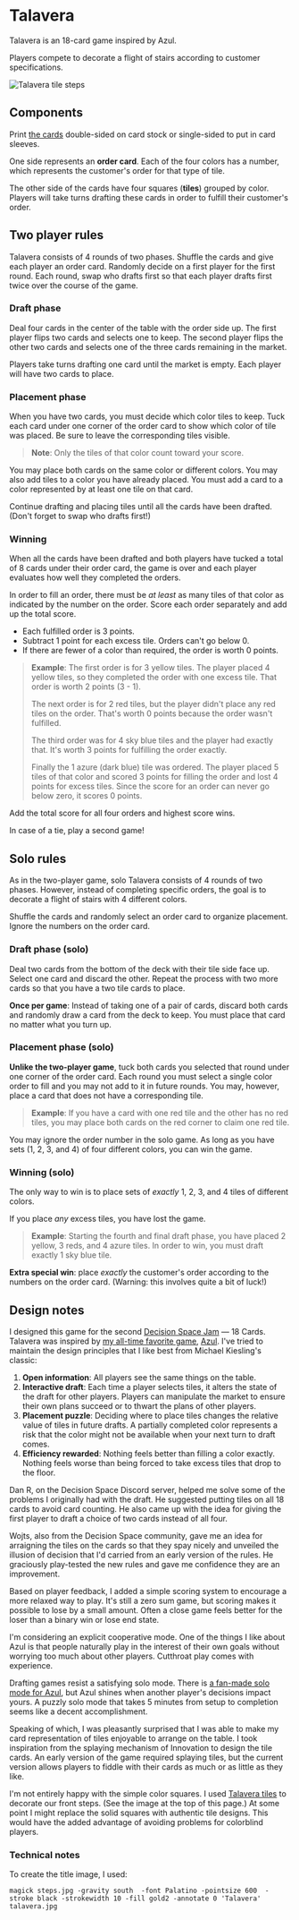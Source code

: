 # Talavera

Talavera is an 18-card game inspired by Azul.

Players compete to decorate a flight of stairs according to customer
specifications.

![Talavera tile steps](./steps.jpg)

## Components

Print [the cards](cards.pdf) double-sided on card stock or
single-sided to put in card sleeves.

One side represents an **order card**. Each of the four colors has a
number, which represents the customer's order for that type of tile.

The other side of the cards have four squares (**tiles**) grouped by
color. Players will take turns drafting these cards in order to
fulfill their customer's order.

## Two player rules

Talavera consists of 4 rounds of two phases. Shuffle the cards and
give each player an order card. Randomly decide on a first player for
the first round. Each round, swap who drafts first so that each player
drafts first twice over the course of the game.

### Draft phase

Deal four cards in the center of the table with the order side up. The
first player flips two cards and selects one to keep. The second
player flips the other two cards and selects one of the three cards
remaining in the market.

Players take turns drafting one card until the market is empty. Each
player will have two cards to place.

### Placement phase

When you have two cards, you must decide which color tiles to
keep. Tuck each card under one corner of the order card to show which
color of tile was placed. Be sure to leave the corresponding tiles
visible.

> **Note**: Only the tiles of that color count toward your score. 

You may place both cards on the same color or different colors. You
may also add tiles to a color you have already placed. You must add a
card to a color represented by at least one tile on that card.

Continue drafting and placing tiles until all the cards have been
drafted. (Don't forget to swap who drafts first!)

### Winning

When all the cards have been drafted and both players have tucked a
total of 8 cards under their order card, the game is over and each
player evaluates how well they completed the orders.

In order to fill an order, there must be _at least_ as many tiles of
that color as indicated by the number on the order. Score each order
separately and add up the total score.

* Each fulfilled order is 3 points.
* Subtract 1 point for each excess tile. Orders can't go below 0.
* If there are fewer of a color than required, the order is worth 0 points.

> **Example**: The first order is for 3 yellow tiles. The player placed
> 4 yellow tiles, so they completed the order with one excess
> tile. That order is worth 2 points (3 - 1). 
>
> The next order is for 2 red tiles, but the player didn't place any
> red tiles on the order. That's worth 0 points because the order
> wasn't fulfilled.
>
> The third order was for 4 sky blue tiles and the player had exactly
> that. It's worth 3 points for fulfilling the order exactly.
> 
> Finally the 1 azure (dark blue) tile was ordered. The player placed
> 5 tiles of that color and scored 3 points for filling the order and
> lost 4 points for excess tiles. Since the score for an order can
> never go below zero, it scores 0 points.

Add the total score for all four orders and highest score wins.

In case of a tie, play a second game!


## Solo rules

As in the two-player game, solo Talavera consists of 4 rounds of two
phases. However, instead of completing specific orders, the goal is to
decorate a flight of stairs with 4 different colors. 

Shuffle the cards and randomly select an order card to organize
placement. Ignore the numbers on the order card.

### Draft phase (solo)

Deal two cards from the bottom of the deck with their tile side face
up. Select one card and discard the other. Repeat the process with two
more cards so that you have a two tile cards to place.

**Once per game**: Instead of taking one of a pair of cards, discard
both cards and randomly draw a card from the deck to keep. You must
place that card no matter what you turn up.

### Placement phase (solo)

**Unlike the two-player game**, tuck both cards you selected that
round under one corner of the order card. Each round you must select a
single color order to fill and you may not add to it in future
rounds. You may, however, place a card that does not have a
corresponding tile.

> **Example**: If you have a card with one red tile and the other has
> no red tiles, you may place both cards on the red corner to claim
> one red tile. 


You may ignore the order number in the solo game. As long as you have
sets (1, 2, 3, and 4) of four different colors, you can win the game.

### Winning (solo)

The only way to win is to place sets of _exactly_ 1, 2, 3, and 4
tiles of different colors.

If you place _any_ excess tiles, you have lost the game.

> **Example**: Starting the fourth and final draft phase, you have
> placed 2 yellow, 3 reds, and 4 azure tiles. In order to win, you
> must draft exactly 1 sky blue tile.

**Extra special win**: place _exactly_ the customer's order according
to the numbers on the order card. (Warning: this involves quite a bit
of luck!)


## Design notes

I designed this game for the second [Decision Space
Jam](https://www.decisionspacepodcast.com/decisionspacejam) — 18
Cards. Talavera was inspired by [my all-time favorite
game](https://jlericson.com/2023/10/02/top10.html),
[Azul](https://jlericson.com/2020/01/04/azul-review.html). I've tried
to maintain the design principles that I like best from Michael
Kiesling's classic:

1. **Open information**: All players see the same things on the table.
2. **Interactive draft**: Each time a player selects tiles, it alters
   the state of the draft for other players. Players can manipulate
   the market to ensure their own plans succeed or to thwart the plans
   of other players.
3. **Placement puzzle**: Deciding where to place tiles changes the
   relative value of tiles in future drafts. A partially completed
   color represents a risk that the color might not be available when
   your next turn to draft comes.
4. **Efficiency rewarded**: Nothing feels better than filling a color
   exactly. Nothing feels worse than being forced to take excess tiles
   that drop to the floor.
   
Dan R, on the Decision Space Discord server, helped me solve some of
the problems I originally had with the draft. He suggested putting
tiles on all 18 cards to avoid card counting. He also came up with the
idea for giving the first player to draft a choice of two cards
instead of all four.

Wojts, also from the Decision Space community, gave me an idea for
arraigning the tiles on the cards so that they spay nicely and
unveiled the illusion of decision that I'd carried from an early
version of the rules. He graciously play-tested the new rules and gave
me confidence they are an improvement.

Based on player feedback, I added a simple scoring system to encourage
a more relaxed way to play. It's still a zero sum game, but scoring
makes it possible to lose by a small amount. Often a close game feels
better for the loser than a binary win or lose end state.


I'm considering an explicit cooperative mode. One of the things I like
about Azul is that people naturally play in the interest of their own
goals without worrying too much about other players. Cutthroat play
comes with experience. 


Drafting games resist a satisfying solo mode. There is [a fan-made solo
mode for
Azul](https://boardgamegeek.com/filepage/164052/soloplay-azul-v1pdf),
but Azul shines when another player's decisions impact yours. A puzzly
solo mode that takes 5 minutes from setup to completion seems like
a decent accomplishment.

Speaking of which, I was pleasantly surprised that I was able to make
my card representation of tiles enjoyable to arrange on the table. I
took inspiration from the splaying mechanism of Innovation to design
the tile cards. An early version of the game required splaying tiles,
but the current version allows players to fiddle with their cards as
much or as little as they like.

I'm not entirely happy with the simple color squares. I used [Talavera
tiles](https://www.lafuente.com/Mexican-Decor/Talavera-Pottery/Talavera-Tile/)
to decorate our front steps. (See the image at the top of this page.)
At some point I might replace the solid squares with authentic tile
designs. This would have the added advantage of avoiding problems for
colorblind players.

### Technical notes

To create the title image, I used:

```
magick steps.jpg -gravity south  -font Palatino -pointsize 600  -stroke black -strokewidth 10 -fill gold2 -annotate 0 'Talavera' talavera.jpg
```

<script src="https://giscus.app/client.js"
        data-repo="jericson/talavera"
        data-repo-id="R_kgDOMZwuUA"
        data-category="General"
        data-category-id="DIC_kwDOMZwuUM4Cm6nJ"
        data-mapping="pathname"
        data-strict="0"
        data-reactions-enabled="1"
        data-emit-metadata="0"
        data-input-position="bottom"
        data-theme="preferred_color_scheme"
        data-lang="en"
        crossorigin="anonymous"
        async>
</script>

<!--
In Talavera, all information is open so the market can be manipulated to force your opponent to take cards they don't want or leave cards you need. Even though it's a 5 minute game, there are strategic considerations for placing tiles.

---

Talavera is an 18-card game inspired by Azul. Players compete to decorate a flight of stairs according to customer specifications. Each player starts with a unique set of orders that must be completed to score points.

Players take turns drafting tile cards from the market. After taking two cards, they decide which color of tiles to place. If they include excess tiles, they pay a penalty during final scoring.

Talavera takes about 5 minutes. Each choice requires evaluating not just your own position, but your opponent's situation as well. 

Talavera also includes a solo mode in which you must decorate the stairs without wasting any tiles. For an extra challenge, complete a predetermined order card.


-->

<!-- LocalWords: Talavera Azul puzzly --> 


